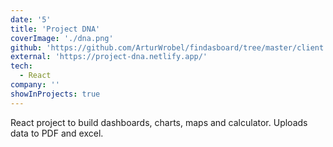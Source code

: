 ```yaml
---
date: '5'
title: 'Project DNA'
coverImage: './dna.png'
github: 'https://github.com/ArturWrobel/findasboard/tree/master/client'
external: 'https://project-dna.netlify.app/'
tech:
  - React
company: ''
showInProjects: true
---
```


React project to build dashboards, charts, maps and calculator.
Uploads data to PDF and excel.
